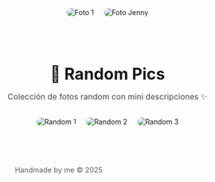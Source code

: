 <!DOCTYPE html>
<html lang="es">
<head>
  <meta charset="UTF-8">
  <meta name="viewport" content="width=device-width, initial-scale=1.0">
  <title>Hola, soy Jenny </title>
  <style>
    /* ====== RESET ====== */
    * {
      margin: 0;
      padding: 0;
      box-sizing: border-box;
    }

    body {
      font-family: "Poppins", sans-serif;
      color: #fff;
      background: radial-gradient(circle at 20% 20%, #1e1e2f, #0d0d16 80%);
      background-size: 400% 400%;
      animation: galaxyMove 15s ease infinite;
      min-height: 100vh;
      display: flex;
      flex-direction: column;
      justify-content: space-between;
      align-items: center;
      text-align: center;
    }

    @keyframes galaxyMove {
      0% { background-position: 0% 50%; }
      50% { background-position: 100% 50%; }
      100% { background-position: 0% 50%; }
    }

    /* ====== HEADER ====== */
    header {
      margin-top: 3rem;
    }

    .typewriter {
      font-size: 2rem;
      border-right: 3px solid #fff;
      white-space: nowrap;
      overflow: hidden;
      width: 0;
      animation: typing 3s steps(30, end) forwards, blink 0.8s infinite;
    }

    @keyframes typing {
      from { width: 0; }
      to { width: 100%; }
    }

    @keyframes blink {
      50% { border-color: transparent; }
    }

    /* ====== MAIN ====== */
    main {
      flex-grow: 1;
      display: flex;
      justify-content: center;
      align-items: center;
      gap: 20px;
      flex-wrap: wrap;
      padding: 2rem;
    }

    img {
      max-width: 280px;
      border-radius: 20px;
      box-shadow: 0 0 25px rgba(255,255,255,0.2);
      transition: transform 0.3s ease, box-shadow 0.3s ease;
    }

    img:hover {
      transform: scale(1.05);
      box-shadow: 0 0 40px rgba(255,255,255,0.4);
    }

    /* ====== RANDOM PICS SECTION ====== */
    section#random-pics {
      margin: 4rem 0;
      text-align: center;
    }

    section#random-pics h2 {
      font-size: 2rem;
      margin-bottom: 1rem;
    }

    section#random-pics p {
      font-size: 1rem;
      opacity: 0.8;
      margin-bottom: 2rem;
    }

    .gallery {
      display: flex;
      justify-content: center;
      flex-wrap: wrap;
      gap: 20px;
    }

    /* ====== FOOTER ====== */
    footer {
      padding: 1rem;
      font-size: 0.9rem;
      opacity: 0.7;
    }
  </style>
</head>
<body>
  <!-- HEADER -->
  <header>
    <div id="typewriter" class="typewriter"></div>
  </header>

  <!-- MAIN -->
  <main>
    <img src="foto2jpg.jpg" alt="Foto 1">
    <img src="fotoJenny.jpg" alt="Foto Jenny">
  </main>

  <!-- RANDOM PICS -->
  <section id="random-pics">
    <h2>📸 Random Pics</h2>
    <p>Colección de fotos random con mini descripciones ✨</p>
    <div class="gallery">
      <img src="random1.jpg" alt="Random 1">
      <img src="random2.jpg" alt="Random 2">
      <img src="random3.jpg" alt="Random 3">
    </div>
  </section>

  <!-- FOOTER -->
  <footer>
    Handmade by me © 2025
  </footer>

  <!-- SCRIPT -->
  <script>
    const frases = [
      "🌎 Hola, soy Jenny ",
      "Hello, I'm Jenny ",
      "Привет, я Дженни ",
      "Ciao, sono Jenny ",
      "Hallo, ich bin Jenny ",
      "你好，我是Jenny ",
      "こんにちは、私はジェニーです ",
      "नमस्ते, मैं जेनी हूँ ",
      "🌎 Ñuqaqa Jenny kani "
    ];

    let i = 0;
    const typewriter = document.getElementById("typewriter");

    function escribir(frase) {
      typewriter.textContent = "";
      typewriter.style.width = "0";
      let j = 0;
      const interval = setInterval(() => {
        if (j < frase.length) {
          typewriter.textContent += frase[j];
          j++;
        } else {
          clearInterval(interval);
          setTimeout(() => borrar(), 1500);
        }
      }, 120);
    }

    function borrar() {
      setTimeout(() => {
        typewriter.style.width = "0";
        i = (i + 1) % frases.length;
        escribir(frases[i]);
        document.title = frases[i];
      }, 6000);
    }

    escribir(frases[i]);
  </script>
</body>
</html>
